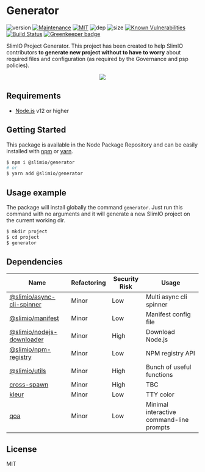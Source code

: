 # Generator
![version](https://img.shields.io/badge/dynamic/json.svg?url=https://raw.githubusercontent.com/SlimIO/Generator/master/package.json&query=$.version&label=Version)
[![Maintenance](https://img.shields.io/badge/Maintained%3F-yes-green.svg)](https://github.com/SlimIO/Generator/commit-activity)
[![MIT](https://img.shields.io/github/license/Naereen/StrapDown.js.svg)](https://github.com/SlimIO/Generator/blob/master/LICENSE)
![dep](https://img.shields.io/david/SlimIO/Generator.svg)
![size](https://img.shields.io/github/languages/code-size/SlimIO/Generator.svg)
[![Known Vulnerabilities](https://snyk.io//test/github/SlimIO/Generator/badge.svg?targetFile=package.json)](https://snyk.io//test/github/SlimIO/Generator?targetFile=package.json)
[![Build Status](https://travis-ci.com/SlimIO/Generator.svg?branch=master)](https://travis-ci.com/SlimIO/Generator) [![Greenkeeper badge](https://badges.greenkeeper.io/SlimIO/Generator.svg)](https://greenkeeper.io/)

SlimIO Project Generator. This project has been created to help SlimIO contributors **to generate new project without to have to worry** about required files and configuration (as required by the Governance and psp policies).

<p align="center">
    <img src="https://i.imgur.com/kGzMr74.png">
</p>

## Requirements
- [Node.js](https://nodejs.org/en/) v12 or higher

## Getting Started
This package is available in the Node Package Repository and can be easily installed with [npm](https://docs.npmjs.com/getting-started/what-is-npm) or [yarn](https://yarnpkg.com).

```bash
$ npm i @slimio/generator
# or
$ yarn add @slimio/generator
```

## Usage example
The package will install globally the command `generator`. Just run this command with no arguments and it will generate a new SlimIO project on the current working dir.

```bash
$ mkdir project
$ cd project
$ generator
```

## Dependencies

|Name|Refactoring|Security Risk|Usage|
|---|---|---|---|
|[@slimio/async-cli-spinner](https://github.com/SlimIO/Async-cli-spinner)|Minor|Low|Multi async cli spinner|
|[@slimio/manifest](https://github.com/SlimIO/Manifester#readme)|Minor|Low|Manifest config file|
|[@slimio/nodejs-downloader](https://github.com/SlimIO/nodejs-downloader#readme)|Minor|High|Download Node.js|
|[@slimio/npm-registry](https://github.com/SlimIO/npm-registry#readme)|Minor|Low|NPM registry API|
|[@slimio/utils](https://github.com/SlimIO/Utils#readme)|Minor|High|Bunch of useful functions|
|[cross-spawn](https://github.com/moxystudio/node-cross-spawn)|Minor|High|TBC|
|[kleur](https://github.com/lukeed/kleur)|Minor|Low|TTY color|
|[qoa](https://github.com/klaussinani/qoa#readme)|Minor|Low|Minimal interactive command-line prompts|

## License
MIT

